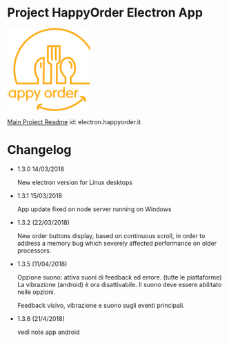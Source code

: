# Project HappyOrder Electron App

![HappyOrder][logo]

[Main Project Readme](../README.md)
id: electron.happyorder.it

# Changelog

- 1.3.0 14/03/2018

    New electron version for Linux desktops

- 1.3.1 15/03/2018

    App update fixed on node server running on Windows 

- 1.3.2  (22/03/2018)
   
    New order buttons display, based on continuous scroll, in order to address a memory bug which severely affected performance on older processors.
    
- 1.3.5 (11/04/2018)

    Opzione suono: attiva suoni di feedback ed errore. (tutte le piattaforme)
    La vibrazione (android) è ora disattivabile.
    Il suono deve essere abilitato nelle opzioni.

    Feedback visivo, vibrazione e suono sugli eventi principali.
    
- 1.3.6 (21/4/2018)

    vedi note app android  
    
[logo]: https://github.com/riczorn/happyorder/raw/master/HappyOrder/resources/android/icon/drawable-xxxhdpi-icon.png "HappyOrder logo"

